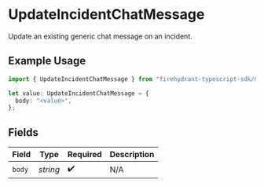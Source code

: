 # UpdateIncidentChatMessage

Update an existing generic chat message on an incident.

## Example Usage

```typescript
import { UpdateIncidentChatMessage } from "firehydrant-typescript-sdk/models/components";

let value: UpdateIncidentChatMessage = {
  body: "<value>",
};
```

## Fields

| Field              | Type               | Required           | Description        |
| ------------------ | ------------------ | ------------------ | ------------------ |
| `body`             | *string*           | :heavy_check_mark: | N/A                |